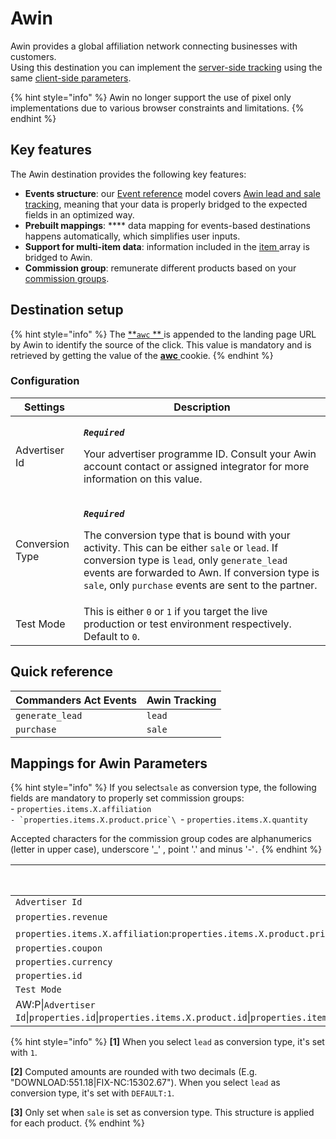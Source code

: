 # Awin

Awin provides a global affiliation network connecting businesses with customers.\
Using this destination you can implement the [server-side tracking](https://wiki.awin.com/index.php/Advertiser\_Tracking\_Guide/Conversion\_Pixel\_Only\_Tracking#Server\_To\_Server\_.28S2S.29) using the same [client-side parameters](https://wiki.awin.com/index.php/Advertiser\_Tracking\_Guides#.5B.2B.5D\_Fall-back\_Conversion\_Pixel).

{% hint style="info" %}
Awin no longer support the use of pixel only implementations due to various browser constraints and limitations.
{% endhint %}

## Key features

The Awin destination provides the following key features:

* **Events structure**: our [Event reference](https://community.commandersact.com/platform-x/developers/tracking/events-reference) model covers [Awin lead and sale tracking](https://wiki.awin.com/index.php/Advertiser\_Tracking\_Guide/Conversion\_Pixel\_Only\_Tracking#Server\_To\_Server\_.28S2S.29), meaning that your data is properly bridged to the expected fields in an optimized way.
* **Prebuilt mappings**: **** data mapping for events-based destinations happens automatically, which simplifies user inputs.
* **Support for multi-item data**: information included in the [item ](https://community.commandersact.com/platform-x/developers/tracking/events-reference#item)array is bridged to Awin.
* **Commission group**: remunerate different products based on your [commission groups](https://wiki.awin.com/index.php/How\_to\_create\_a\_commission\_group).

## Destination setup

{% hint style="info" %}
The [**`awc` ** ](https://wiki.awin.com/index.php/Advertiser\_Tracking\_Guide/Conversion\_Pixel\_Only\_Tracking#Server\_To\_Server\_.28S2S.29)is appended to the landing page URL by Awin to identify the source of the click. This value is mandatory and is retrieved by getting the value of the [**awc** ](https://wiki.awin.com/index.php/Advertiser\_Tracking\_Guide/Conversion\_Pixel\_Only\_Tracking#Server\_To\_Server\_.28S2S.29)cookie.
{% endhint %}

### Configuration

| Settings        | Description                                                                                                                                                                                                                                                                                                                                                                             |
| --------------- | --------------------------------------------------------------------------------------------------------------------------------------------------------------------------------------------------------------------------------------------------------------------------------------------------------------------------------------------------------------------------------------- |
| Advertiser Id   | <p><em><strong><code>Required</code></strong></em></p><p>Your advertiser programme ID. Consult your Awin  account contact or assigned integrator for more information on this value.</p>                                                                                                                                                                                                |
| Conversion Type | <p><em><strong><code>Required</code></strong></em></p><p>The conversion type that is bound with your activity. This can be either <code>sale</code> or <code>lead</code>. If conversion type is <code>lead</code>, only <code>generate_lead</code> events are forwarded to Awn. If conversion type is <code>sale</code>, only <code>purchase</code> events are sent to the partner.</p> |
| Test Mode       | This is either `0` or `1` if you target the live production or test environment respectively. Default to `0`.                                                                                                                                                                                                                                                                           |

## Quick reference

| Commanders Act Events | Awin Tracking |
| --------------------- | ------------- |
| `generate_lead`       | `lead`        |
| `purchase`            | `sale`        |

## Mappings for Awin Parameters

{% hint style="info" %}
If you select`sale` as conversion type, the following fields are mandatory to properly set commission groups: \
\- `properties.items.X.affiliation`\
``- `properties.items.X.product.price`\
``- `properties.items.X.quantity`

Accepted characters for the commission group codes are alphanumerics (letter in upper case), underscore '\_' , point '.' and minus '-'`.`
{% endhint %}

| Commanders Act Properties                                                                                                                                                                                                                                                                                              | Awin Parameters   |
| ---------------------------------------------------------------------------------------------------------------------------------------------------------------------------------------------------------------------------------------------------------------------------------------------------------------------- | ----------------- |
| `Advertiser Id`                                                                                                                                                                                                                                                                                                        | `merchant`        |
| `properties.revenue`                                                                                                                                                                                                                                                                                                   | `amount` **\[1]** |
| `properties.items.X.affiliation`:`properties.items.X.product.price`\*`properties.items.X.quantity`                                                                                                                                                                                                                     | `parts` **\[2]**  |
| `properties.coupon`                                                                                                                                                                                                                                                                                                    | `vc`              |
| `properties.currency`                                                                                                                                                                                                                                                                                                  | `cr`              |
| `properties.id`                                                                                                                                                                                                                                                                                                        | `ref`             |
| `Test Mode`                                                                                                                                                                                                                                                                                                            | `testmode`        |
| AW:P\|`Advertiser Id`\|`properties.id`\|`properties.items.X.product.id`\|`properties.items.X.product.name`\|`properties.items.X.product.price`\|`properties.items.X.quantity`\|`properties.items.X.product.price`\|`properties.items.X.id`\|`properties.items.X.affiliation`\|`properties.items.X.product.category_1`. | `bd[X]` **\[3]**  |

{% hint style="info" %}
**\[1]** When you select `lead` as conversion type, it's set with `1`.

**\[2]** Computed amounts are rounded with two decimals (E.g. "DOWNLOAD:551.18|FIX-NC:15302.67"). When you select `lead` as conversion type, it's set with `DEFAULT:1`.

**\[3]** Only set when `sale` is set as conversion type. This structure is applied for each product.
{% endhint %}
